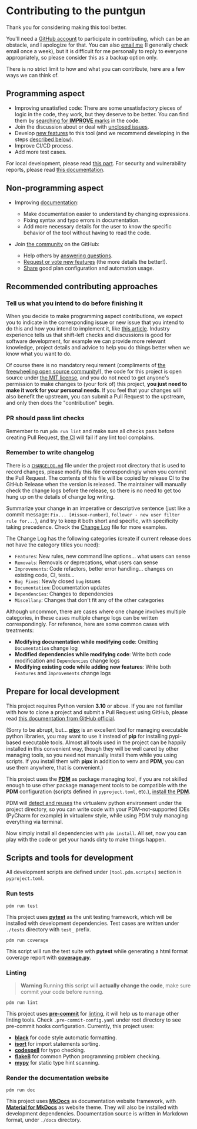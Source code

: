 # Contributing to the puntgun

Thank you for considering making this tool better.

You'll need a [GitHub account](https://github.com/) to participate in contributing,
which can be an obstacle, and I apologize for that.
You can also [email me](mailto:bottleholder@anche.no) (I generally check email once a week),
but it is difficult for me personally to reply to everyone appropriately,
so please consider this as a backup option only.

There is no strict limit to how and what you can contribute, here are a few ways we can think of.

## Programming aspect

* Improving unsatisfied code: There are some unsatisfactory pieces of logic in the code, they work, but they deserve to be better.
  You can find them by [searching for **IMPROVE** marks](https://github.com/search?q=%22IMPROVE%22+repo%3Aboholder%2Fpuntgun+in%3Afile&type=code)
  in the code.
* Join the discussion about or deal with [unclosed issues](https://github.com/boholder/puntgun/issues).
* Develop [new features](https://github.com/boholder/puntgun/discussions/categories/feature-requests)
  to this tool (and we recommend developing in the steps [described below](#prepare-for-local-development)).
* Improve CI/CD process.
* Add more test cases.

For local development, please read [this part](#prepare-for-local-development).
For security and vulnerability reports, please read [this documentation](https://github.com/boholder/puntgun/security/policy).

## Non-programming aspect

* Improving [documentation](https://github.com/boholder/puntgun/tree/main/docs/docs):
    * Make documentation easier to understand by changing expressions.
    * Fixing syntax and typo errors in documentation.
    * Add more necessary details for the user to know the specific behavior of the tool without having to read the code.

* Join [the community](https://github.com/boholder/puntgun/discussions) on the GitHub:
    * Help others by [answering questions](https://github.com/boholder/puntgun/discussions/categories/q-a).
    * [Request or vote new features](https://github.com/boholder/puntgun/discussions/categories/feature-requests) (the more details the better!).
    * [Share](https://github.com/boholder/puntgun/discussions/categories/good-usage) good plan configuration and automation usage.

## Recommended contributing approaches

### Tell us what you intend to do before finishing it

When you decide to make programming aspect contributions,
we expect you to indicate in the corresponding issue or new issue that you intend to do this and how you intend to implement it,
like [this article](https://blog.jetbrains.com/upsource/2017/01/18/code-review-as-a-gateway).
Industry experience tells us that shift-left checks and discussions is good for software development,
for example we can provide more relevant knowledge, project details and advice to help you do things better when we know what you want to do.

Of course there is no mandatory requirement
(compliments of [the freewheeling open source community](http://www.catb.org/~esr/writings/cathedral-bazaar/)!),
the code for this project is open source under [the MIT license](https://github.com/boholder/puntgun/blob/main/LICENSE),
and you do not need to get anyone's permission to make changes to (your fork of) this project,
**you just need to make it work for your personal needs**.
If you feel that your changes will also benefit the upstream, you can submit a Pull Request to the upstream,
and only then does the "contribution" begin.

### PR should pass lint checks

Remember to run `pdm run lint` and make sure all checks pass before creating Pull Request,
[the CI](https://github.com/boholder/puntgun/blob/main/.github/workflows/test.yml) will fail if any lint tool complains.

### Remember to write changelog

There is a [`CHANGELOG.md`](https://github.com/boholder/puntgun/blob/main/CHANGELOG.md) file
under the project root directory that is used to record changes,
please modify this file correspondingly when you commit the Pull Request.
The contents of this file will be copied by release CI to the GitHub Release when the version is released.
The maintainer will manually check the change logs before the release,
so there is no need to get too hung up on the details of change log writing.

Summarize your change in an imperative or descriptive sentence 
(just like a commit message: `Fix... [#issue-number]`, `follower - new user filter rule for...`),
and try to keep it both short and specific, with specificity taking precedence.
Check the [Change Log](https://github.com/boholder/puntgun/blob/main/CHANGELOG.md) file for more examples.

The Change Log has the following categories (create if current release does not have the category titles you need):

* `Features`: New rules, new command line options... what users can sense
* `Removals`: Removals or deprecations, what users can sense
* `Improvements`: Code refactors, better error handling... changes on existing code, CI, tests...
* `Bug Fixes`: Newly closed `bug` issues
* `Documentation`: Documentation updates
* `Dependencies`: Changes to dependencies
* `Miscellany`: Changes that don't fit any of the other categories

Although uncommon, there are cases where one change involves multiple categories,
in these cases multiple change logs can be written correspondingly.
For reference, here are some common cases with treatments:

* **Modifying documentation while modifying code**: Omitting `Documentation` change log
* **Modified dependencies while modifying code**: Write both code modification and `Dependencies` change logs
* **Modifying existing code while adding new features**: Write both `Features` and `Improvements` change logs

## Prepare for local development

This project requires Python version **3.10** or above.
If you are not familiar with how to clone a project and submit a Pull Request using GitHub,
please read [this documentation from GitHub official](https://docs.github.com/en/get-started/quickstart/contributing-to-projects).

(Sorry to be abrupt, but... [**pipx**](https://github.com/pypa/pipx) is an excellent tool for managing executable python libraries,
you may want to use it instead of **pip** for installing pypi-based executable tools.
Almost all tools used in the project can be happily installed in this convenient way,
though they will be well cared by other managing tools, so you need not manually install them while you using scripts.
If you install them with **pipx** in addition to venv and **PDM**, you can use them anywhere, that is convenient.)

This project uses the [**PDM**](https://pdm.fming.dev/latest/) as package managing tool,
if you are not skilled enough to use other package management tools to
be compatible with the **PDM** configuration (scripts defined in `pyproject.toml`, etc.),
[install the **PDM**](https://pdm.fming.dev/latest/#recommended-installation-method).

PDM will [detect and reuses](https://pdm.fming.dev/latest/usage/venv/) the virtualenv python environment under the project directory,
so you can write code with your PDM-not-supported IDEs (PyCharm for example) in virtualenv style,
while using PDM truly managing everything via terminal.

Now simply install all dependencies with `pdm install`.
All set, now you can play with the code or get your hands dirty to make things happen.

## Scripts and tools for development

All development scripts are defined under `[tool.pdm.scripts]` section in `pyproject.toml`.

### Run tests

```shell
pdm run test
```

This project uses [**pytest**](https://docs.pytest.org/en/7.1.x/) as the unit testing framework,
which will be installed with development dependencies.
Test cases are written under `./tests` directory with `test_` prefix.

```shell
pdm run coverage
```

This script will run the test suite with **pytest** while
generating a html format coverage report with [**coverage.py**](https://coverage.readthedocs.io).

### Linting

> **Warning**
> Running this script will **actually change the code**, make sure commit your code before running.

```shell
pdm run lint
```

This project uses [**pre-commit**](https://pre-commit.com/#intro) for [linting](https://en.wikipedia.org/wiki/Lint_(software)),
it will help us to manage other linting tools.
Check `.pre-commit-config.yaml` under root directory to see pre-commit hooks configuration.
Currently, this project uses:

* [**black**](https://black.readthedocs.io/en/stable/) for code style automatic formatting.
* [**isort**](https://pycqa.github.io/isort/) for import statements sorting.
* [**codespell**](https://github.com/codespell-project/codespell) for typo checking.
* [**flake8**](https://flake8.pycqa.org/en/latest/index.html) for common Python programming problem checking.
* [**mypy**](https://mypy.readthedocs.io/en/stable/) for static type hint scanning.

### Render the documentation website

```shell
pdm run doc
```

This project uses [**MkDocs**](https://www.mkdocs.org/getting-started/) as documentation website framework,
with [**Material for MkDocs**](https://squidfunk.github.io/mkdocs-material/getting-started/#getting-started) as website theme.
They will also be installed with development dependencies.
Documentation source is written in Markdown format, under `./docs` directory.